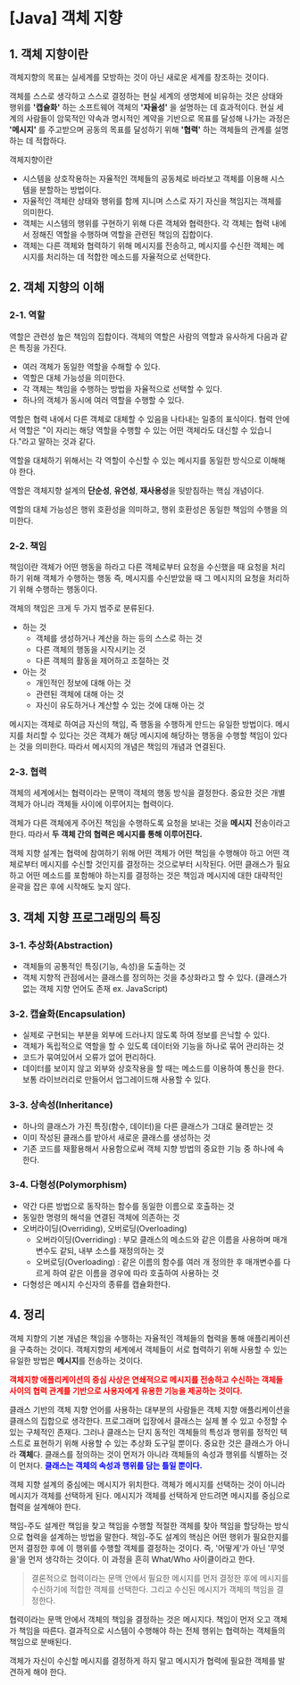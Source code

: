 # [Java] 객체 지향
## 1. 객체 지향이란
객체지향의 목표는 실세계를 모방하는 것이 아닌 새로운 세계를 창조하는 것이다.

객체를 스스로 생각하고 스스로 결정하는 현실 세계의 생명체에 비유하는 것은 상태와 행위를 **'캡슐화'** 하는 소프트웨어 객체의 **'자율성'** 을 설명하는 데 효과적이다. 현실 세계의 사람들이 암묵적인 약속과 명시적인 계약을 기반으로 목표를 달성해 나가는 과정은 **'메시지'** 를 주고받으며 공동의 목표를 달성하기 위해 **'협력'** 하는 객체들의 관계를 설명하는 데 적합하다.

객체지향이란
- 시스템을 상호작용하는 자율적인 객체들의 공동체로 바라보고 객체를 이용해 시스템을 분할하는 방법이다.
- 자율적인 객체란 상태와 행위를 함께 지니며 스스로 자기 자신을 책임지는 객체를 의미한다.
- 객체는 시스템의 행위를 구현하기 위해 다른 객체와 협력한다. 각 객체는 협력 내에서 정해진 역할을 수행하며 역할을 관련된 책임의 집합이다.
- 객체는 다른 객체와 협력하기 위해 메시지를 전송하고, 메시지를 수신한 객체는 메시지를 처리하는 데 적합한 메소드를 자율적으로 선택한다.

## 2. 객체 지향의 이해
### 2-1. 역할
역할은 관련성 높은 책임의 집합이다. 객체의 역할은 사람의 역할과 유사하게 다음과 같은 특징을 가진다.
- 여러 객체가 동일한 역할을 수해할 수 있다.
- 역할은 대체 가능성을 의미한다.
- 각 객체는 책임을 수행하는 방법을 자율적으로 선택할 수 있다.
- 하나의 객체가 동시에 여러 역할을 수행할 수 있다.

역할은 협력 내에서 다른 객체로 대체할 수 있음을 나타내는 일종의 표식이다. 협력 안에서 역할은 "이 자리는 해당 역할을 수행할 수 있는 어떤 객체라도 대신할 수 있습니다."라고 말하는 것과 같다.

역할을 대체하기 위해서는 각 역할이 수신할 수 있는 메시지를 동일한 방식으로 이해해야 한다.

역할은 객체지향 설계의 **단순성**, **유연성**, **재사용성**을 뒷받침하는 핵심 개념이다.

역할의 대체 가능성은 행위 호환성을 의미하고, 행위 호환성은 동일한 책임의 수행을 의미한다.

### 2-2. 책임
책임이란 객체가 어떤 행동을 하라고 다른 객체로부터 요청을 수신했을 때 요청을 처리하기 위해 객체가 수행하는 행동 즉, 메시지를 수신받았을 때 그 메시지의 요청을 처리하기 위해 수행하는 행동이다.

객체의 책임은 크게 두 가지 범주로 분류된다.
- 하는 것
    - 객체를 생성하거나 계산을 하는 등의 스스로 하는 것
    - 다른 객체의 행동을 시작시키는 것
    - 다른 객체의 활동을 제어하고 조절하는 것
- 아는 것
    - 개인적인 정보에 대해 아는 것
    - 관련된 객체에 대해 아는 것
    - 자신이 유도하거나 계산할 수 있는 것에 대해 아는 것

메시지는 객체로 하여금 자신의 책임, 즉 행동을 수행하게 만드는 유일한 방법이다. 메시지를 처리할 수 있다는 것은 객체가 해당 메시지에 해당하는 행동을 수행할 책임이 있다는 것을 의미한다. 따라서 메시지의 개념은 책임의 개념과 연결된다.

### 2-3. 협력
객체의 세계에서는 협력이라는 문맥이 객체의 행동 방식을 결정한다. 중요한 것은 개별 객체가 아니라 객체들 사이에 이루어지는 협력이다.

객체가 다른 객체에게 주어진 책임을 수행하도록 요청을 보내는 것을 **메시지** 전송이라고 한다. 따라서 **두 객체 간의 협력은 메시지를 통해 이루어진다.**

객체 지향 설계는 협력에 참여하기 위해 어떤 객체가 어떤 책임을 수행해야 하고 어떤 객체로부터 메시지를 수신할 것인지를 결정하는 것으로부터 시작된다. 어떤 클래스가 필요하고 어떤 메소드를 포함해야 하는지를 결정하는 것은 책임과 메시지에 대한 대략적인 윤곽을 잡은 후에 시작해도 늦지 않다.

## 3. 객체 지향 프로그래밍의 특징
### 3-1. 추상화(Abstraction)
- 객체들의 공통적인 특징(기능, 속성)을 도출하는 것
- 객체 지향적 관점에서는 클래스를 정의하는 것을 추상화라고 할 수 있다.
  (클래스가 없는 객체 지향 언어도 존재 ex. JavaScript)

### 3-2. 캡슐화(Encapsulation)
- 실제로 구현되는 부분을 외부에 드러나지 않도록 하여 정보를 은닉할 수 있다.
- 객체가 독립적으로 역할을 할 수 있도록 데이터와 기능을 하나로 묶어 관리하는 것
- 코드가 묶여있어서 오류가 없어 편리하다.
- 데이터를 보이지 않고 외부와 상호작용을 할 때는 메소드를 이용하여 통신을 한다. 보통 라이브러리로 만들어서 업그레이드해 사용할 수 있다.

### 3-3. 상속성(Inheritance)
- 하나의 클래스가 가진 특징(함수, 데이터)을 다른 클래스가 그대로 물려받는 것
- 이미 작성된 클래스를 받아서 새로운 클래스를 생성하는 것
- 기존 코드를 재활용해서 사용함으로써 객체 지향 방법의 중요한 기능 중 하나에 속한다.

### 3-4. 다형성(Polymorphism)
- 약간 다른 방법으로 동작하는 함수를 동일한 이름으로 호출하는 것
- 동일한 명령의 해석을 연결된 객체에 의존하는 것
- 오버라이딩(Overriding), 오버로딩(Overloading)
    - 오버라이딩(Overriding) : 부모 클래스의 메소드와 같은 이름을 사용하며 매개변수도 같되, 내부 소스를 재정의하는 것
    - 오버로딩(Overloading) : 같은 이름의 함수를 여러 개 정의한 후 매개변수를 다르게 하여 같은 이름을 경우에 따라 호출하여 사용하는 것
- 다형성은 메시지 수신자의 종류를 캡슐화한다.

## 4. 정리
객체 지향의 기본 개념은 책임을 수행하는 자율적인 객체들의 협력을 통해 애플리케이션을 구축하는 것이다. 객체지향의 세계에서 객체들이 서로 협력하기 위해 사용할 수 있는 유일한 방법은 **메시지**를 전송하는 것이다.

**<span style="color:red">객체지향 애플리케이션의 중심 사상은 연쇄적으로 메시지를 전송하고 수신하는 객체들 사이의 협력 관계를 기반으로 사용자에게 유용한 기능을 제공하는 것이다.</span>**

클래스 기반의 객체 지향 언어를 사용하는 대부분의 사람들은 객체 지향 애플리케이션을 클래스의 집합으로 생각한다. 프로그래머 입장에서 클래스는 실제 볼 수 있고 수정할 수 있는 구체적인 존재다. 그러나 클래스는 단지 동적인 객체들의 특성과 행위를 정적인 텍스트로 표현하기 위해 사용할 수 있는 추상화 도구일 뿐이다. 중요한 것은 클래스가 아니라 **객체**다. 클래스를 정의하는 것이 먼저가 아니라 객체들의 속성과 행위를 식별하는 것이 먼저다. **<span style="color:blue">클래스는 객체의 속성과 행위를 담는 틀일 뿐이다.</span>**

객체 지향 설계의 중심에는 메시지가 위치한다. 객체가 메시지를 선택하는 것이 아니라 메시지가 객체를 선택하게 된다. 메시지가 객체를 선택하게 만드려면 메시지를 중심으로 협력을 설계해야 한다.

책임-주도 설계란 책임을 찾고 책임을 수행할 적절한 객체를 찾아 책임을 할당하는 방식으로 협력을 설계하는 방법을 말한다.
책임-주도 설계의 핵심은 어떤 행위가 필요한지를 먼저 결정한 후에 이 행위를 수행할 객체를 결정하는 것이다. 즉, '어떻게'가 아닌 '무엇을'을 먼저 생각하는 것이다.
이 과정을 흔히 What/Who 사이클이라고 한다.

> 결론적으로 협력이라는 문맥 안에서 필요한 메시지를 먼저 결정한 후에 메시지를 수신하기에 적합한 객체를 선택한다. 그리고 수신된 메시지가 객체의 책임을 결정한다.

협력이라는 문맥 안에서 객체의 책임을 결정하는 것은 메시지다. 책임이 먼저 오고 객체가 책임을 따른다. 결과적으로 시스템이 수행해야 하는 전체 행위는 협력하는 객체들의 책임으로 분배된다.

객체가 자신이 수신할 메시지를 결정하게 하지 말고 메시지가 협력에 필요한 객체를 발견하게 해야 한다.